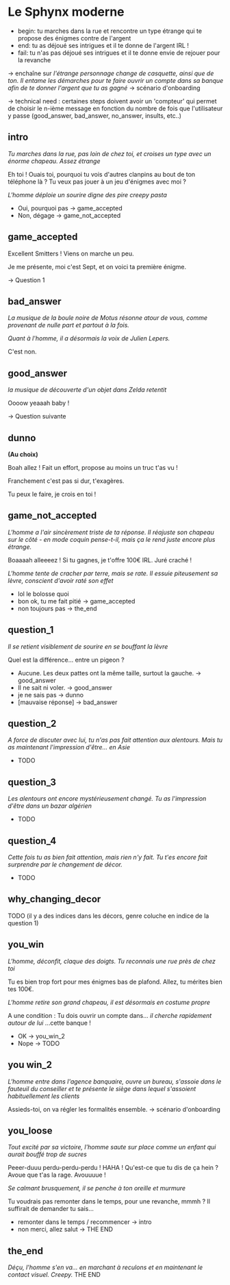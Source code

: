 # Le Sphynx moderne
* begin: tu marches dans la rue et rencontre un type étrange qui te propose des énigmes contre de l'argent
* end: tu as déjoué ses intrigues et il te donne de l'argent IRL !
* fail: tu n'as pas déjoué ses intrigues et il te donne envie de rejouer pour la revanche

 -> enchaîne sur _l'étrange personnage change de casquette, ainsi que de ton. Il entame les démarches pour te faire ouvrir un compte dans sa banque afin de te donner l'argent que tu as gagné_ -> scénario d'onboarding

 -> technical need : certaines steps doivent avoir un 'compteur' qui permet de choisir le n-ième message en fonction du nombre de fois que l'utilisateur y passe (good_answer, bad_answer, no_answer, insults, etc..)

## intro
_Tu marches dans la rue, pas loin de chez toi, et croises un type avec un énorme chapeau. Assez étrange_

Eh toi ! Ouais toi, pourquoi tu vois d'autres clanpins au bout de ton téléphone là ? Tu veux pas jouer à un jeu d'énigmes avec moi ?

_L'homme déploie un sourire digne des pire creepy pasta_

* Oui, pourquoi pas -> game_accepted
* Non, dégage -> game_not_accepted

## game_accepted
Excellent Smitters ! Viens on marche un peu.

Je me présente, moi c'est Sept, et on voici ta première énigme.

-> Question 1

## bad_answer
_La musique de la boule noire de Motus résonne atour de vous, comme provenant de nulle part et partout à la fois._

_Quant à l'homme, il a désormais la voix de Julien Lepers._

C'est non.

## good_answer
_la musique de découverte d'un objet dans Zelda retentit_

Oooow yeaaah baby !

-> Question suivante

## dunno
**(Au choix)**

Boah allez ! Fait un effort, propose au moins un truc t'as vu !

Franchement c'est pas si dur, t'exagères.

Tu peux le faire, je crois en toi !

## game_not_accepted
_L'homme a l'air sincèrement triste de ta réponse. Il réajuste son chapeau sur le côté - en mode coquin pense-t-il, mais ça le rend juste encore plus étrange._

Boaaaah alleeeez ! Si tu gagnes, je t'offre 100€ IRL. Juré craché !

_L'homme tente de cracher par terre, mais se rate. Il essuie piteusement sa lèvre, conscient d'avoir raté son effet_

* lol le bolosse quoi
* bon ok, tu me fait pitié -> game_accepted
* non toujours pas -> the_end

## question_1
_Il se retient visiblement de sourire en se bouffant la lèvre_

Quel est la différence... entre un pigeon ?
* Aucune. Les deux pattes ont la même taille, surtout la gauche. -> good_answer
* Il ne sait ni voler. -> good_answer
* je ne sais pas -> dunno
* [mauvaise réponse] -> bad_answer

## question_2
_A force de discuter avec lui, tu n'as pas fait attention aux alentours. Mais tu as maintenant l'impression d'être... en Asie_
* TODO

## question_3
_Les alentours ont encore mystérieusement changé. Tu as l'impression d'être dans un bazar algérien_
* TODO

## question_4
_Cette fois tu as bien fait attention, mais rien n'y fait. Tu t'es encore fait surprendre par le changement de décor._
* TODO


## why_changing_decor
TODO (il y a des indices dans les décors, genre coluche en indice de la question 1)

## you_win
_L'homme, déconfit, claque des doigts. Tu reconnais une rue près de chez toi_

Tu es bien trop fort pour mes énigmes bas de plafond. Allez, tu mérites bien tes 100€.

_L'homme retire son grand chapeau, il est désormais en costume propre_

A une condition : Tu dois ouvrir un compte dans... _il cherche rapidement autour de lui_ ...cette banque !

* OK -> you_win_2
* Nope -> TODO

## you win_2
_L'homme entre dans l'agence banquaire, ouvre un bureau, s'assoie dans le fauteuil du conseiller et te présente le siège dans lequel s'assoient habituellement les clients_

Assieds-toi, on va régler les formalités ensemble. -> scénario d'onboarding

## you_loose
_Tout excité par sa victoire, l'homme saute sur place comme un enfant qui aurait bouffé trop de sucres_

Peeer-duuu perdu-perdu-perdu ! HAHA ! Qu'est-ce que tu dis de ça hein ? Avoue que t'as la rage. Avouuuue !

_Se calmant brusquement, il se penche à ton oreille et murmure_

Tu voudrais pas remonter dans le temps, pour une revanche, mmmh ? Il suffirait de demander tu sais...

* remonter dans le temps / recommencer -> intro
* non merci, allez salut -> THE END

## the_end
_Déçu, l'homme s'en va... en marchant à reculons et en maintenant le contact visuel. Creepy._
 THE END


